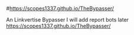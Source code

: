 #https://scopes1337.github.io/TheBypasser/

An Linkvertise Bypasser I will add report bots later
https://scopes1337.github.io/TheBypasser/
